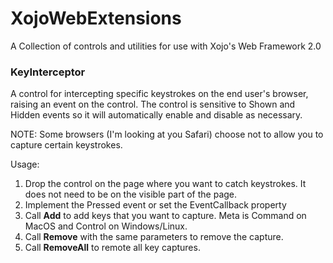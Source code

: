 # XojoWebExtensions

A Collection of controls and utilities for use with Xojo's Web Framework 2.0

### KeyInterceptor 

A control for intercepting specific keystrokes on the end user's browser, raising an event on the control. The control is sensitive to Shown and Hidden events so it will automatically enable and disable as necessary.

NOTE: Some browsers (I'm looking at you Safari) choose not to allow you to capture certain keystrokes. 

Usage:

1. Drop the control on the page where you want to catch keystrokes. It does not need to be on the visible part of the page.
2. Implement the Pressed event or set the EventCallback property
3. Call **Add** to add keys that you want to capture. Meta is Command on MacOS and Control on Windows/Linux.
4. Call **Remove** with the same parameters to remove the capture.
5. Call **RemoveAll** to remote all key captures.